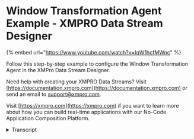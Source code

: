 # Window Transformation Agent Example - XMPRO Data Stream Designer
{% embed url="https://www.youtube.com/watch?v=IqW1hcfMWnc" %}

Follow this step-by-step example to configure the Window Transformation Agent in the XMPro Data Stream Designer.

Need help with creating your XMPRO Data Streams? Visit [https://documentation.xmpro.com](https://documentation.xmpro.com) or send an email to support@xmpro.com.

Visit [https://xmpro.com](https://xmpro.com) if you want to learn more about how you can build real-time applications with our No-Code Application Composition Platform.
<details>
<summary>Transcript</summary>this example demonstrates how to use the

window agent to group streamed events

into batches of 5 seconds

first drag the agent onto the canvas

link the input endpoint to the pump data

and the output to the printer

save the data stream and click on the

agent to configure it

keep the type as time set units to

seconds and size to 5.

apply the changes

save the data stream

publish it and let's look at the live

data view

every five seconds the accumulated pump

events are printed as a batch

you can download the files below to try

them out yourself

and for more information about this

agent's properties head to the

configuration page

thank you
</details>